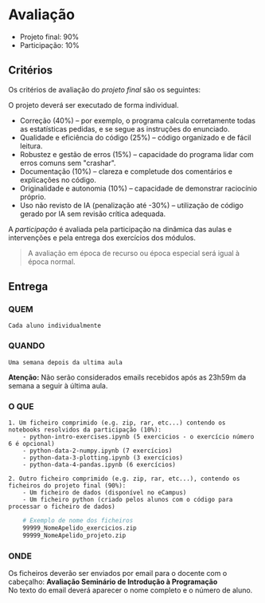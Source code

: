 # **Avaliação**

- Projeto final: 90%
- Participação: 10%

## Critérios

Os critérios de avaliação do _projeto final_ são os seguintes:  

O projeto deverá ser executado de forma individual.

- Correção (40%) – por exemplo, o programa calcula corretamente todas as estatísticas pedidas, e se segue as instruções do enunciado.
- Qualidade e eficiência do código (25%) – código organizado e de fácil leitura.
- Robustez e gestão de erros (15%) – capacidade do programa lidar com erros comuns sem "crashar".
- Documentação (10%) – clareza e completude dos comentários e explicações no código.
- Originalidade e autonomia (10%) – capacidade de demonstrar raciocínio próprio.
- Uso não revisto de IA (penalização até -30%) – utilização de código gerado por IA sem revisão crítica adequada.

A _participação_ é avaliada pela participação na dinâmica das aulas e intervenções e pela entrega dos exercícios dos módulos.

> A avaliação em época de recurso ou época especial será igual à época normal.

## Entrega

### **QUEM**

    Cada aluno individualmente

### **QUANDO**

    Uma semana depois da ultima aula
**Atenção:** Não serão considerados emails recebidos após as 23h59m da semana a seguir à última aula.

### **O QUE**

    1. Um ficheiro comprimido (e.g. zip, rar, etc...) contendo os notebooks resolvidos da participação (10%):
        - python-intro-exercises.ipynb (5 exercicios - o exercício número 6 é opcional)
        - python-data-2-numpy.ipynb (7 exercícios)
        - python-data-3-plotting.ipynb (3 exercícios)
        - python-data-4-pandas.ipynb (6 exercícios)

    2. Outro ficheiro comprimido (e.g. zip, rar, etc...), contendo os ficheiros do projeto final (90%):
        - Um ficheiro de dados (disponível no eCampus)
        - Um ficheiro python (criado pelos alunos com o código para processar o ficheiro de dados)
        
```bash
    # Exemplo de nome dos ficheiros
    99999_NomeApelido_exercicios.zip
    99999_NomeApelido_projeto.zip
```

### **ONDE**

Os ficheiros deverão ser enviados por email para o docente com o cabeçalho: **Avaliação Seminário de Introdução à Programação**  
No texto do email deverá aparecer o nome completo e o número de aluno.  
